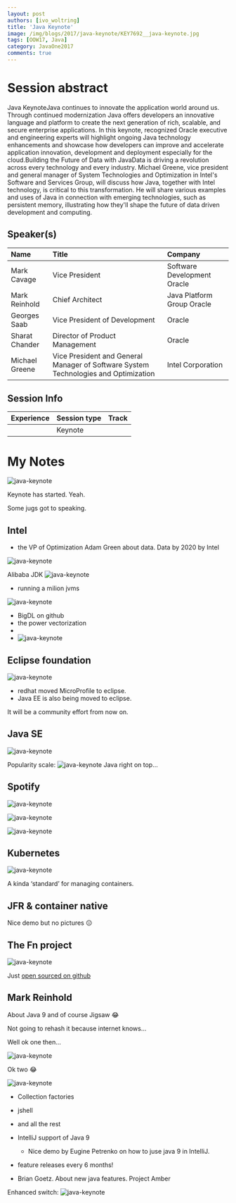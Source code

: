 ```yaml
---
layout: post
authors: [ivo_woltring]
title: 'Java Keynote'
image: /img/blogs/2017/java-keynote/KEY7692__java-keynote.jpg
tags: [OOW17, Java]
category: JavaOne2017
comments: true
---
```



# Session abstract

Java KeynoteJava continues to innovate the application world around us. Through continued modernization Java offers developers an innovative language and platform to create the next generation of rich, scalable, and secure enterprise applications. In this keynote, recognized Oracle executive and engineering experts will highlight ongoing Java technology enhancements and showcase how developers can improve and accelerate application innovation, development and deployment especially for the cloud.Building the Future of Data with JavaData is driving a revolution across every technology and every industry. Michael Greene, vice president and general manager of System Technologies and Optimization in Intel's Software and Services Group, will discuss how Java, together with Intel technology, is critical to this transformation. He will share various examples and uses of Java in connection with emerging technologies, such as persistent memory, illustrating how they'll shape the future of data driven development and computing.
<!--more-->
## Speaker(s)

|Name|Title|Company|
|:---|:---|:---|
|Mark Cavage|Vice President| Software Development Oracle|
|Mark Reinhold|Chief Architect| Java Platform Group Oracle|
|Georges Saab|Vice President of Development|Oracle|
|Sharat Chander|Director of Product Management|Oracle|
|Michael Greene|Vice President and General Manager of Software System Technologies and Optimization|Intel Corporation|


## Session Info

| Experience | Session type | Track  |
|:-----------|:-------------|:-------|
|  | Keynote |  |

# My Notes

![java-keynote](/img/blogs/2017/java-keynote/KEY7692__java-keynote.jpg)

Keynote has started. Yeah. 

Some jugs got to speaking. 

## Intel

* the VP of Optimization Adam Green about data. Data by 2020 by Intel

![java-keynote](/img/blogs/2017/java-keynote/KEY7692__java-keynote_1.jpg)

Alibaba JDK
![java-keynote](/img/blogs/2017/java-keynote/KEY7692__java-keynote_2.jpg)

* running a milion jvms

![java-keynote](/img/blogs/2017/java-keynote/KEY7692__java-keynote_3.jpg)

* BigDL on github
* the power vectorization
* 
* ![java-keynote](/img/blogs/2017/java-keynote/KEY7692__java-keynote_4.jpg)

## Eclipse foundation

![java-keynote](/img/blogs/2017/java-keynote/KEY7692__java-keynote_5.jpg)

* redhat moved MicroProfile to eclipse. 
* Java EE is also being moved to eclipse. 

It will be a community effort from now on. 

## Java SE

![java-keynote](/img/blogs/2017/java-keynote/KEY7692__java-keynote_6.jpg)

Popularity scale: 
![java-keynote](/img/blogs/2017/java-keynote/KEY7692__java-keynote_7.jpg)
Java right on top...

## Spotify

![java-keynote](/img/blogs/2017/java-keynote/KEY7692__java-keynote_8.jpg)

![java-keynote](/img/blogs/2017/java-keynote/KEY7692__java-keynote_9.jpg)

![java-keynote](/img/blogs/2017/java-keynote/KEY7692__java-keynote_10.jpg)

## Kubernetes

![java-keynote](/img/blogs/2017/java-keynote/KEY7692__java-keynote_11.jpg)

A kinda ‘standard’ for managing containers. 

## JFR & container native

Nice demo but no pictures 😐 

## The Fn project

![java-keynote](/img/blogs/2017/java-keynote/KEY7692__java-keynote_12.jpg)

Just [open sourced on github](https://github.com/fnproject)

## Mark Reinhold

About Java 9 and of course Jigsaw 😂 

Not going  to  rehash it because internet knows...

Well ok one then...

![java-keynote](/img/blogs/2017/java-keynote/KEY7692__java-keynote_13.jpg)

Ok two 😂 

![java-keynote](/img/blogs/2017/java-keynote/KEY7692__java-keynote_14.jpg)

* Collection factories
* jshell
* and all the rest
* IntelliJ support of Java 9
	* Nice  demo by Eugine Petrenko on how to juse java 9 in IntelliJ. 
* feature releases every 6 months!

*  Brian Goetz. About new java features. Project Amber

Enhanced switch:
![java-keynote](/img/blogs/2017/java-keynote/KEY7692__java-keynote_15.jpg)








        

